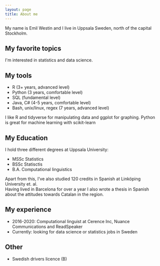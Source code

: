 ```yaml
---
layout: page
title: About me
---
```


My name is Emil Westin and I live in Uppsala Sweden, north of the capital Stockholm.

##  <i class="fa fa-book fa-stack-1x" ></i> My favorite topics
I'm interested in statistics and data science. 

##  <i class="fa fa-book fa-terminal-1x" ></i> My tools
- R (3+ years, advanced level)
- Python (3 years, comfortable level)
- <i class="fa fa-database" aria-hidden="true"></i> SQL (fundamental level)
- Java, C# (4-5 years, comfortable level)
- Bash, unix/linux, regex (7 years, advanced level)

I like R and tidyverse for manipulating data and ggplot for graphing. 
Python is great for machine learning with scikit-learn

## My Education
I hold three different degrees at Uppsala University:
- <i class="fa fa-bar-chart" aria-hidden="true" color="black"></i> MSSc Statistics 
- <i class="fa fa-bar-chart" aria-hidden="true" color="black"></i> BSSc Statisctis 
- <i class="fa fa-desktop" aria-hidden="true"></i> B.A. Computational linguistics

Apart from this, I've also studied 120 credits in Spanish at Linköping University et. al.  
Having lived in Barcelona for over a year I also wrote a thesis in Spanish about the attitudes towards Catalan in the region.

## My experience
- 2016-2020: Computational linguist at Cerence Inc, Nuance Communications and ReadSpeaker
- Currently: looking for data science or statistics jobs in Sweden

## Other

- <i class="fa fa-id-card-o" aria-hidden="true"></i> Swedish drivers licence (B)
